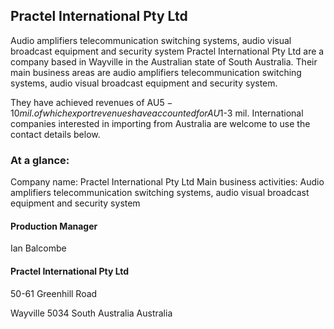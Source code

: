 
## Practel International Pty Ltd
Audio amplifiers telecommunication switching systems, audio visual broadcast equipment and security system
Practel International Pty Ltd are a company based in Wayville in the Australian state of South Australia. Their main business areas are audio amplifiers telecommunication switching systems, audio visual broadcast equipment and security system.

They have achieved revenues of AU$5-10 mil. of which export revenues have accounted for AU$1-3 mil. International companies interested in importing from Australia are welcome to use the contact details below.

### At a glance:
Company name: Practel International Pty Ltd
Main business activities: Audio amplifiers telecommunication switching systems, audio visual broadcast equipment and security system

#### Production Manager
Ian Balcombe

#### Practel International Pty Ltd
50-61 Greenhill Road

Wayville 5034
South Australia
Australia

